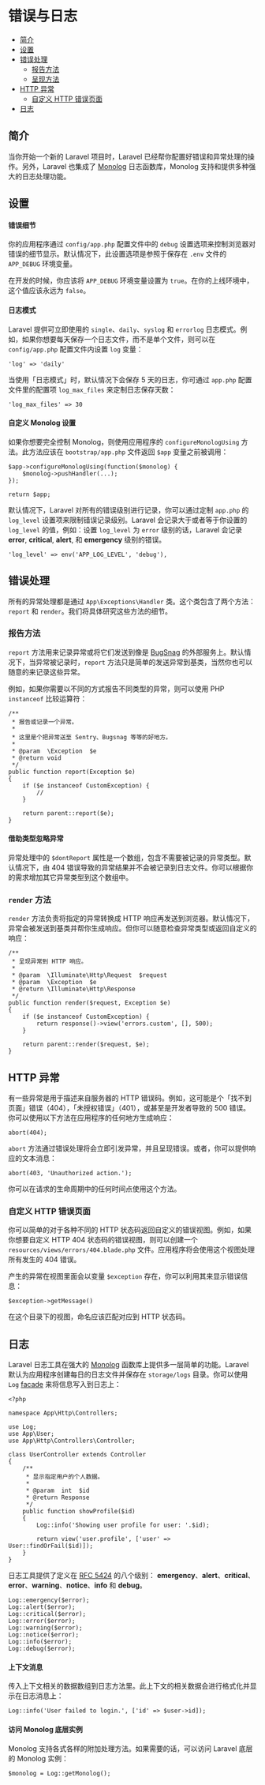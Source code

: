 # 错误与日志

- [简介](#introduction)
- [设置](#configuration)
- [错误处理](#the-exception-handler)
    - [报告方法](#report-method)
    - [呈现方法](#render-method)
- [HTTP 异常](#http-exceptions)
    - [自定义 HTTP 错误页面](#custom-http-error-pages)
- [日志](#logging)

<a name="introduction"></a>
## 简介

当你开始一个新的 Laravel 项目时，Laravel 已经帮你配置好错误和异常处理的操作。另外，Laravel 也集成了 [Monolog](https://github.com/Seldaek/monolog) 日志函数库，Monolog 支持和提供多种强大的日志处理功能。

<a name="configuration"></a>
## 设置

#### 错误细节

你的应用程序通过 `config/app.php` 配置文件中的 `debug` 设置选项来控制浏览器对错误的细节显示。默认情况下，此设置选项是参照于保存在 `.env` 文件的 `APP_DEBUG` 环境变量。

在开发的时候，你应该将 `APP_DEBUG` 环境变量设置为 `true`。在你的上线环境中，这个值应该永远为 `false`。

#### 日志模式

Laravel 提供可立即使用的 `single`、`daily`、`syslog` 和 `errorlog` 日志模式。例如，如果你想要每天保存一个日志文件，而不是单个文件，则可以在 `config/app.php` 配置文件内设置 `log` 变量：

    'log' => 'daily'

当使用「日志模式」时，默认情况下会保存 5 天的日志，你可通过 `app.php` 配置文件里的配置项 `log_max_files` 来定制日志保存天数：

    'log_max_files' => 30

#### 自定义 Monolog 设置

如果你想要完全控制 Monolog，则使用应用程序的 `configureMonologUsing` 方法。此方法应该在 `bootstrap/app.php` 文件返回 `$app` 变量之前被调用：

    $app->configureMonologUsing(function($monolog) {
        $monolog->pushHandler(...);
    });

    return $app;

默认情况下，Laravel 对所有的错误级别进行记录，你可以通过定制 `app.php` 的 `log_level` 设置项来限制错误记录级别。Laravel 会记录大于或者等于你设置的 `log_level` 的值，例如：设置 `log_level` 为 `error` 级别的话，Laravel 会记录 **error**, **critical**, **alert**, 和 **emergency** 级别的错误。

    'log_level' => env('APP_LOG_LEVEL', 'debug'),

<a name="the-exception-handler"></a>
## 错误处理

所有的异常处理都是通过 `App\Exceptions\Handler` 类。这个类包含了两个方法：`report` 和 `render`。我们将具体研究这些方法的细节。

<a name="report-method"></a>
### 报告方法

`report` 方法用来记录异常或将它们发送到像是 [BugSnag](https://bugsnag.com) 的外部服务上。默认情况下，当异常被记录时，`report` 方法只是简单的发送异常到基类，当然你也可以随意的来记录这些异常。

例如，如果你需要以不同的方式报告不同类型的异常，则可以使用 PHP `instanceof` 比较运算符：

    /**
     * 报告或记录一个异常。
     *
     * 这里是个把异常送至 Sentry、Bugsnag 等等的好地方。
     *
     * @param  \Exception  $e
     * @return void
     */
    public function report(Exception $e)
    {
        if ($e instanceof CustomException) {
            //
        }

        return parent::report($e);
    }

#### 借助类型忽略异常

异常处理中的 `$dontReport` 属性是一个数组，包含不需要被记录的异常类型。默认情况下，由 404 错误导致的异常结果并不会被记录到日志文件。你可以根据你的需求增加其它异常类型到这个数组中。

<a name="render-method"></a>
### `render` 方法

`render` 方法负责将指定的异常转换成 HTTP 响应再发送到浏览器。默认情况下，异常会被发送到基类并帮你生成响应。但你可以随意检查异常类型或返回自定义的响应：

    /**
     * 呈现异常到 HTTP 响应。
     *
     * @param  \Illuminate\Http\Request  $request
     * @param  \Exception  $e
     * @return \Illuminate\Http\Response
     */
    public function render($request, Exception $e)
    {
        if ($e instanceof CustomException) {
            return response()->view('errors.custom', [], 500);
        }

        return parent::render($request, $e);
    }

<a name="http-exceptions"></a>
## HTTP 异常

有一些异常是用于描述来自服务器的 HTTP 错误码。例如，这可能是个「找不到页面」错误（404），「未授权错误」（401），或甚至是开发者导致的 500 错误。你可以使用以下方法在应用程序的任何地方生成响应：

    abort(404);

`abort` 方法通过错误处理将会立即引发异常，并且呈现错误。或者，你可以提供响应的文本消息：

    abort(403, 'Unauthorized action.');

你可以在请求的生命周期中的任何时间点使用这个方法。

<a name="custom-http-error-pages"></a>
### 自定义 HTTP 错误页面

你可以简单的对于各种不同的 HTTP 状态码返回自定义的错误视图。例如，如果你想要自定义 HTTP 404 状态码的错误视图，则可以创建一个 `resources/views/errors/404.blade.php` 文件。应用程序将会使用这个视图处理所有发生的 404 错误。

产生的异常在视图里面会以变量 `$exception` 存在，你可以利用其来显示错误信息：

    $exception->getMessage()

在这个目录下的视图，命名应该匹配对应到 HTTP 状态码。

<a name="logging"></a>
## 日志

Laravel 日志工具在强大的 [Monolog](http://github.com/seldaek/monolog) 函数库上提供多一层简单的功能。Laravel 默认为应用程序创建每日的日志文件并保存在 `storage/logs` 目录。你可以使用 `Log` [facade](/docs/{{version}}/facades) 来将信息写入到日志上：

    <?php

    namespace App\Http\Controllers;

    use Log;
    use App\User;
    use App\Http\Controllers\Controller;

    class UserController extends Controller
    {
        /**
         * 显示指定用户的个人数据。
         *
         * @param  int  $id
         * @return Response
         */
        public function showProfile($id)
        {
            Log::info('Showing user profile for user: '.$id);

            return view('user.profile', ['user' => User::findOrFail($id)]);
        }
    }

日志工具提供了定义在 [RFC 5424](http://tools.ietf.org/html/rfc5424) 的八个级别： **emergency**、**alert**、**critical**、**error**、**warning**、**notice**、**info** 和 **debug**。

    Log::emergency($error);
    Log::alert($error);
    Log::critical($error);
    Log::error($error);
    Log::warning($error);
    Log::notice($error);
    Log::info($error);
    Log::debug($error);

#### 上下文消息

传入上下文相关的数据数组到日志方法里。此上下文的相关数据会进行格式化并显示在日志消息上：

    Log::info('User failed to login.', ['id' => $user->id]);

#### 访问 Monolog 底层实例

Monolog 支持各式各样的附加处理方法。如果需要的话，可以访问 Laravel 底层的 Monolog 实例：

    $monolog = Log::getMonolog();
